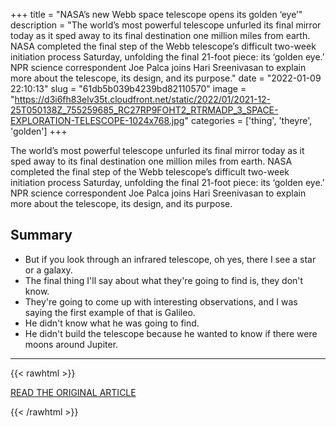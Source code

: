+++
title = "NASA’s new Webb space telescope opens its golden ‘eye’"
description = "The world’s most powerful telescope unfurled its final mirror today as it sped away to its final destination one million miles from earth. NASA completed the final step of the Webb telescope’s difficult two-week initiation process Saturday, unfolding the final 21-foot piece: its ‘golden eye.’ NPR science correspondent Joe Palca joins Hari Sreenivasan to explain more about the telescope, its design, and its purpose."
date = "2022-01-09 22:10:13"
slug = "61db5b039b4239bd82110570"
image = "https://d3i6fh83elv35t.cloudfront.net/static/2022/01/2021-12-25T050138Z_755259685_RC27RP9FOHT2_RTRMADP_3_SPACE-EXPLORATION-TELESCOPE-1024x768.jpg"
categories = ['thing', 'theyre', 'golden']
+++

The world’s most powerful telescope unfurled its final mirror today as it sped away to its final destination one million miles from earth. NASA completed the final step of the Webb telescope’s difficult two-week initiation process Saturday, unfolding the final 21-foot piece: its ‘golden eye.’ NPR science correspondent Joe Palca joins Hari Sreenivasan to explain more about the telescope, its design, and its purpose.

## Summary

- But if you look through an infrared telescope, oh yes, there I see a star or a galaxy.
- The final thing I'll say about what they're going to find is, they don't know.
- They're going to come up with interesting observations, and I was saying the first example of that is Galileo.
- He didn't know what he was going to find.
- He didn't build the telescope because he wanted to know if there were moons around Jupiter.

---

{{< rawhtml >}}
  <p class="article-category">
    <a target="_blank" href="https://www.pbs.org/newshour/show/nasas-new-webb-space-telescope-opens-its-golden-eye">READ THE ORIGINAL ARTICLE</a>
  </p>
{{< /rawhtml >}}
